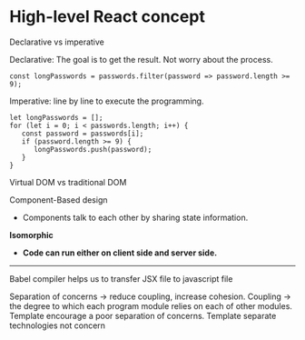 # High-level React concept

Declarative vs imperative

Declarative: The goal is to get the result. Not worry about the process.

```
const longPasswords = passwords.filter(password => password.length >= 9);
```

Imperative: line by line to execute the programming.

```
let longPasswords = [];
for (let i = 0; i < passwords.length; i++) {
   const password = passwords[i];
   if (password.length >= 9) {
      longPasswords.push(password);
   }
}
```

Virtual DOM vs traditional DOM



Component-Based design&#x20;

* Components talk to each other by sharing state information.

**Isomorphic**

* **Code can run either on client side and server side.**

****

Babel compiler helps us to transfer JSX file to javascript file



Separation of concerns -> reduce coupling, increase cohesion. Coupling -> the degree to which each program module relies on each of other modules. Template encourage a poor separation of concerns. Template separate technologies not concern
